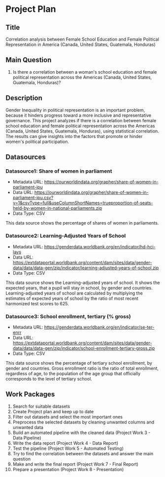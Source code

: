 # Project Plan

## Title
<!-- Give your project a short title. -->
Correlation analysis between Female School Education and Female Political Representation in America (Canada, United States, Guatemala, Honduras)

## Main Question

<!-- Think about one main question you want to answer based on the data. -->
1. Is there a correlation between a woman's school education and female political representation across the Americas (Canada, United States, Guatemala, Honduras)?

## Description

<!-- Describe your data science project in max. 200 words. Consider writing about why and how you attempt it. -->
Gender Inequality in political representation is an important problem, because it hinders progress toward a more inclusive and representative governance.
This project analyzes if there is a correlation between female school education and female political representation across the Americas (Canada, United States, Guatemala, Honduras), using statistical correlation. 
The results can give insights into the factors that promote or hinder women's political participation.

## Datasources

<!-- Describe each datasources you plan to use in a section. Use the prefic "DatasourceX" where X is the id of the datasource. -->

### Datasource1: Share of women in parliament
* Metadata URL: https://ourworldindata.org/grapher/share-of-women-in-parliament-ipu
* Data URL: https://ourworldindata.org/grapher/share-of-women-in-parliament-ipu.csv?v=1&csvType=full&useColumnShortNames=trueproportion-of-seats-held-by-women-in-national-parliaments.zip
* Data Type: CSV

This data source shows the percentage of shares of women in parliaments.

### Datasource2: Learning-Adjusted Years of School
* Metadata URL: https://genderdata.worldbank.org/en/indicator/hd-hci-lays
* Data URL: https://extdataportal.worldbank.org/content/dam/sites/data/gender-data/data/data-gen/zip/indicator/learning-adjusted-years-of-school.zip
* Data Type: CSV

This data source shows the Learning-adjusted years of school. It shows the expected years, that a pupil will stay in school, by gender and countries.
Learning-adjusted years of school are calculated by multiplying the estimates of expected years of school by the ratio of most recent harmonized test scores to 625.

### Datasource3: School enrollment, tertiary (% gross)
* Metadata URL: https://genderdata.worldbank.org/en/indicator/se-ter-enrr
* Data URL: https://extdataportal.worldbank.org/content/dam/sites/data/gender-data/data/data-gen/zip/indicator/school-enrollment-tertiary-gross.zip
* Data Type: CSV

This data source shows the percentage of tertiary school enrollment, by gender and countries.
Gross enrollment ratio is the ratio of total enrollment, regardless of age, to the population of the age group that officially corresponds to the level of tertiary school.

## Work Packages

<!-- List of work packages ordered sequentially, each pointing to an issue with more details. -->

1. Search for suitable datasets 
2. Create Project plan and keep up to date
3. Filter out datasets and select the most important ones 
4. Preprocess the selected datasets by cleaning unwanted columns and unwanted data
5. Build an automated pipeline with the cleaned data (Project Work 3 - Data Pipeline)
6. Write the data report (Project Work 4 - Data Report)
7. Test the pipeline (Project Work 5 - Automated Testing)
8. Try to find the correlation between the datasets and answer the main question
9. Make and write the final report (Project Work 7 - Final Report)
10. Prepare a presentation (Project Work 8 - Presentation)